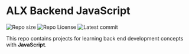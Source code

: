 # ALX Backend JavaScript

![Repo size](https://img.shields.io/github/repo-size/sanusiemmanuel/alx-backend-javascript)
![Repo License](https://img.shields.io/github/license/sanusiemmanuel/alx-backend-javascript.svg)
![Latest commit](https://img.shields.io/github/last-commit/sanusiemmanuel/alx-backend-javascript/main?style=round-square)

This repo contains projects for learning back end development concepts with __JavaScript__.
